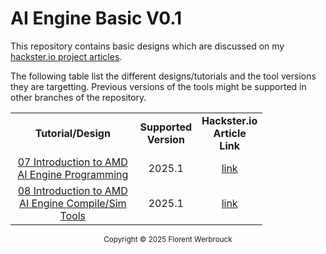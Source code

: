 # AI Engine Basic V0.1

This repository contains basic designs which are discussed on my <a href="https://www.hackster.io/florent-werbrouck">hackster.io project articles</a>.

The following table list the different designs/tutorials and the tool versions they are targetting. Previous versions of the tools might be supported in other branches of the repository.

<table style="width:80%">
 <tr>
    <td width="70%" align="center"><b>Tutorial/Design</b>
    <td width="10%" align="center"><b>Supported Version</b>
    <td width="20%" align="center"><b>Hackster.io Article Link</b>
 </tr>
 <tr>
    <td align="center"><a href="./07_AI_Engine_Programming_Intro/">07 Introduction to AMD AI Engine Programming</a></td>
    <td align="center">2025.1</td>
    <td align="center"><a href="https://www.hackster.io/florent-werbrouck/07-introduction-to-amd-ai-engine-programming-9dbdd3">link</a></td>
 </tr>
  <tr>
    <td align="center"><a href="./08_AI_Engine_Tools_Intro">08 Introduction to AMD AI Engine Compile/Sim Tools</a></td>
    <td align="center">2025.1</td>
    <td align="center"><a href="https://www.hackster.io/florent-werbrouck/07-introduction-to-amd-ai-engine-programming-9dbdd3">link</a></td>
 </tr>
 </table>

 
<p class="sphinxhide" align="center"><sub>Copyright © 2025 Florent Werbrouck</sub></p>
